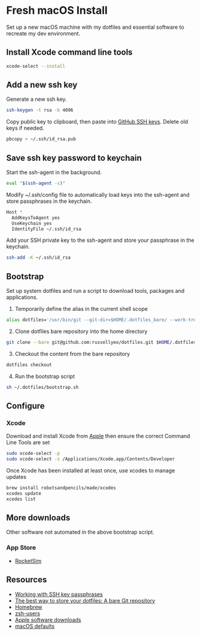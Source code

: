 # Fresh macOS Install

Set up a new macOS machine with my dotfiles and essential software to recreate my dev environment.

## Install Xcode command line tools

```sh
xcode-select --install
```

## Add a new ssh key

Generate a new ssh key.
```sh
ssh-keygen -t rsa -b 4096
```

Copy public key to clipboard, then paste into [GitHub SSH keys](https://github.com/settings/keys). Delete old keys if needed.
```sh
pbcopy < ~/.ssh/id_rsa.pub
```

## Save ssh key password to keychain

Start the ssh-agent in the background.
```sh
eval "$(ssh-agent -s)"
```

Modify ~/.ssh/config file to automatically load keys into the ssh-agent and store passphrases in the keychain.
```sh
Host *
  AddKeysToAgent yes
  UseKeychain yes
  IdentityFile ~/.ssh/id_rsa
```

Add your SSH private key to the ssh-agent and store your passphrase in the keychain.
```sh
ssh-add -K ~/.ssh/id_rsa
```

## Bootstrap

Set up system dotfiles and run a script to download tools, packages and applications.

1. Temporarily define the alias in the current shell scope
```sh
alias dotfiles='/usr/bin/git --git-dir=$HOME/.dotfiles_bare/ --work-tree=$HOME'
```

2. Clone dotfiles bare repository into the home directory
```sh
git clone --bare git@github.com:russellyeo/dotfiles.git $HOME/.dotfiles_bare
```

3. Checkout the content from the bare repository
```sh
dotfiles checkout
```

4. Run the bootstrap script
```sh
sh ~/.dotfiles/bootstrap.sh
```

## Configure

### Xcode

Download and install Xcode from [Apple](https://developer.apple.com/download/release/) then ensure the correct Command Line Tools are set

```sh
sudo xcode-select -p
sudo xcode-select -s /Applications/Xcode.app/Contents/Developer
```

Once Xcode has been installed at least once, use xcodes to manage updates

```sh
brew install robotsandpencils/made/xcodes
xcodes update
xcodes list
```

## More downloads

Other software not automated in the above bootstrap script.

### App Store

* [RocketSim](https://www.rocketsim.app/)

## Resources

* [Working with SSH key passphrases](https://help.github.com/en/articles/working-with-ssh-key-passphrases)
* [The best way to store your dotfiles: A bare Git repository](https://developer.atlassian.com/blog/2016/02/best-way-to-store-dotfiles-git-bare-repo/)
* [Homebrew](https://brew.sh)
* [zsh-users](https://github.com/zsh-users)
* [Apple software downloads](https://developer.apple.com/download/release/)
* [macOS defaults](https://macos-defaults.com/)